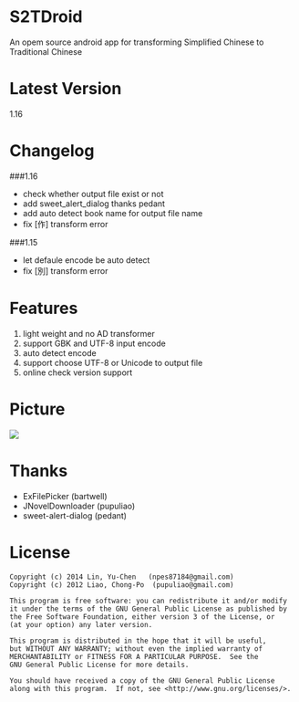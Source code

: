 S2TDroid
========
An opem source android app for transforming Simplified Chinese to Traditional Chinese

Latest Version
========
1.16

Changelog
========
###1.16
* check whether output file exist or not
* add sweet_alert_dialog thanks pedant
* add auto detect book name for output file name
* fix [作] transform error

###1.15
* let defaule encode be auto detect
* fix [別] transform error

Features
========
1. light weight and no AD transformer
2. support GBK and UTF-8 input encode
3. auto detect encode
4. support choose UTF-8 or Unicode to output file
5. online check version support

Picture
========
<img src="http://truth.bahamut.com.tw/s01/201408/c23d78e7e59f8d051d08ebec7a33ce25.PNG">

Thanks
========
* ExFilePicker (bartwell)
* JNovelDownloader (pupuliao)
* sweet-alert-dialog (pedant)

License
========
    Copyright (c) 2014 Lin, Yu-Chen   (npes87184@gmail.com)
    Copyright (c) 2012 Liao, Chong-Po  (pupuliao@gmail.com)

    This program is free software: you can redistribute it and/or modify
    it under the terms of the GNU General Public License as published by
    the Free Software Foundation, either version 3 of the License, or
    (at your option) any later version.

    This program is distributed in the hope that it will be useful,
    but WITHOUT ANY WARRANTY; without even the implied warranty of
    MERCHANTABILITY or FITNESS FOR A PARTICULAR PURPOSE.  See the
    GNU General Public License for more details.

    You should have received a copy of the GNU General Public License
    along with this program.  If not, see <http://www.gnu.org/licenses/>.